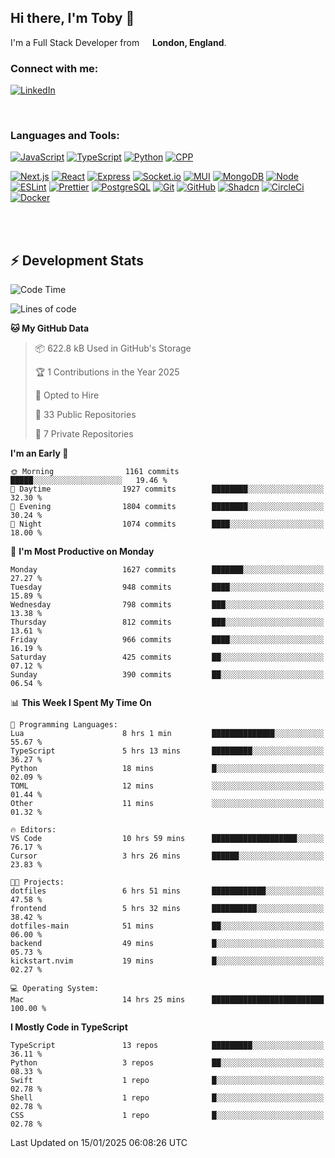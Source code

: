 ## Hi there, I'm Toby 👋

I'm a Full Stack Developer from <img src="https://cdn-icons-png.flaticon.com/512/197/197374.png" width="13" /> **London, England**.

### Connect with me:

[![LinkedIn][linkedin-shield]][linkedin-url]

<br />

### Languages and Tools:

[![JavaScript][JavaScript]][JavaScript-url] [![TypeScript][TypeScript]][TypeScript-url] [![Python][Python]][Python-url] [![CPP][CPP]][CPP-url]

[![Next.js][Next.js]][Next-url] [![React][React.js]][React-url] [![Express][Express.js]][Express-url] [![Socket.io][SocketIo]][SocketIo-url] [![MUI][MUI]][MUI-url] [![MongoDB][MongoDB]][Mongo-url] [![Node][Node.js]][Node-url] [![ESLint][ESLint]][ESLint-url] [![Prettier][Prettier]][Prettier-url] [![PostgreSQL][PostgreSQL]][PostgreSQL-url] [![Git][Git]][Git-url] [![GitHub][GitHub]][GitHub-url] [![Shadcn][Shadcn]][Shadcn-url] [![CircleCi][CircleCi]][CircleCi-url] [![Docker][Docker]][Docker-url]

<br />
<br />

## :zap: Development Stats

<!--START_SECTION:waka-->
![Code Time](http://img.shields.io/badge/Code%20Time-1%2C021%20hrs%2036%20mins-blue)

![Lines of code](https://img.shields.io/badge/From%20Hello%20World%20I%27ve%20Written-3.2%20million%20lines%20of%20code-blue)

**🐱 My GitHub Data** 

> 📦 622.8 kB Used in GitHub's Storage 
 > 
> 🏆 1 Contributions in the Year 2025
 > 
> 💼 Opted to Hire
 > 
> 📜 33 Public Repositories 
 > 
> 🔑 7 Private Repositories 
 > 
**I'm an Early 🐤** 

```text
🌞 Morning                1161 commits        █████░░░░░░░░░░░░░░░░░░░░   19.46 % 
🌆 Daytime                1927 commits        ████████░░░░░░░░░░░░░░░░░   32.30 % 
🌃 Evening                1804 commits        ████████░░░░░░░░░░░░░░░░░   30.24 % 
🌙 Night                  1074 commits        ████░░░░░░░░░░░░░░░░░░░░░   18.00 % 
```
📅 **I'm Most Productive on Monday** 

```text
Monday                   1627 commits        ███████░░░░░░░░░░░░░░░░░░   27.27 % 
Tuesday                  948 commits         ████░░░░░░░░░░░░░░░░░░░░░   15.89 % 
Wednesday                798 commits         ███░░░░░░░░░░░░░░░░░░░░░░   13.38 % 
Thursday                 812 commits         ███░░░░░░░░░░░░░░░░░░░░░░   13.61 % 
Friday                   966 commits         ████░░░░░░░░░░░░░░░░░░░░░   16.19 % 
Saturday                 425 commits         ██░░░░░░░░░░░░░░░░░░░░░░░   07.12 % 
Sunday                   390 commits         ██░░░░░░░░░░░░░░░░░░░░░░░   06.54 % 
```


📊 **This Week I Spent My Time On** 

```text
💬 Programming Languages: 
Lua                      8 hrs 1 min         ██████████████░░░░░░░░░░░   55.67 % 
TypeScript               5 hrs 13 mins       █████████░░░░░░░░░░░░░░░░   36.27 % 
Python                   18 mins             █░░░░░░░░░░░░░░░░░░░░░░░░   02.09 % 
TOML                     12 mins             ░░░░░░░░░░░░░░░░░░░░░░░░░   01.44 % 
Other                    11 mins             ░░░░░░░░░░░░░░░░░░░░░░░░░   01.32 % 

🔥 Editors: 
VS Code                  10 hrs 59 mins      ███████████████████░░░░░░   76.17 % 
Cursor                   3 hrs 26 mins       ██████░░░░░░░░░░░░░░░░░░░   23.83 % 

🐱‍💻 Projects: 
dotfiles                 6 hrs 51 mins       ████████████░░░░░░░░░░░░░   47.58 % 
frontend                 5 hrs 32 mins       ██████████░░░░░░░░░░░░░░░   38.42 % 
dotfiles-main            51 mins             ██░░░░░░░░░░░░░░░░░░░░░░░   06.00 % 
backend                  49 mins             █░░░░░░░░░░░░░░░░░░░░░░░░   05.73 % 
kickstart.nvim           19 mins             █░░░░░░░░░░░░░░░░░░░░░░░░   02.27 % 

💻 Operating System: 
Mac                      14 hrs 25 mins      █████████████████████████   100.00 % 
```

**I Mostly Code in TypeScript** 

```text
TypeScript               13 repos            █████████░░░░░░░░░░░░░░░░   36.11 % 
Python                   3 repos             ██░░░░░░░░░░░░░░░░░░░░░░░   08.33 % 
Swift                    1 repo              █░░░░░░░░░░░░░░░░░░░░░░░░   02.78 % 
Shell                    1 repo              █░░░░░░░░░░░░░░░░░░░░░░░░   02.78 % 
CSS                      1 repo              █░░░░░░░░░░░░░░░░░░░░░░░░   02.78 % 
```




 Last Updated on 15/01/2025 06:08:26 UTC
<!--END_SECTION:waka-->


<!-- MARKDOWN LINKS & IMAGES -->
<!-- https://www.markdownguide.org/basic-syntax/#reference-style-links -->

[CPP-url]: https://cplusplus.com/
[CPP]: https://img.shields.io/badge/-C++-blue?style=for-the-badge&logo=cplusplus
[JavaScript-url]: https://developer.mozilla.org/en-US/docs/Web/JavaScript
[JavaScript]: https://shields.io/badge/JavaScript-F7DF1E?logo=JavaScript&logoColor=000&style=for-the-badge
[TypeScript-url]: https://www.typescriptlang.org/
[TypeScript]: https://shields.io/badge/TypeScript-3178C6?logo=TypeScript&logoColor=FFF&style=for-the-badge
[Python-url]: https://www.python.org/
[Python]: https://img.shields.io/badge/python-3670A0?style=for-the-badge&logo=python&logoColor=ffdd54
[linkedin-shield]: https://img.shields.io/badge/LinkedIn-0077B5?style=for-the-badge&logo=linkedin&logoColor=white
[linkedin-url]: https://linkedin.com/in/toby-dixon-smith/
[Next.js]: https://img.shields.io/badge/next.js-000000?style=for-the-badge&logo=nextdotjs&logoColor=white
[Next-url]: https://nextjs.org/
[React.js]: https://img.shields.io/badge/React-20232A?style=for-the-badge&logo=react&logoColor=61DAFB
[React-url]: https://reactjs.org/
[Express.js]: https://img.shields.io/badge/Express.js-404D59?style=for-the-badge&logo=express
[Express-url]: https://expressjs.com/
[Node.js]: https://img.shields.io/badge/Node.js-43853D?style=for-the-badge&logo=node.js&logoColor=white
[Node-url]: https://nodejs.org/
[MongoDB]: https://img.shields.io/badge/MongoDB-4EA94B?style=for-the-badge&logo=mongodb&logoColor=white
[Mongo-url]: https://www.mongodb.com/
[ESLint]: https://img.shields.io/badge/eslint-3A33D1?style=for-the-badge&logo=eslint&logoColor=white
[ESLint-url]: https://eslint.org/
[Prettier]: https://img.shields.io/badge/prettier-1A2C34?style=for-the-badge&logo=prettier&logoColor=F7BA3E
[Prettier-url]: https://prettier.io/
[SocketIo-url]: https://socket.io/
[SocketIo]: https://img.shields.io/badge/Socket.io-010101?style=for-the-badge&logo=socket.io&badgeColor=010101
[MUI-url]: https://mui.com/
[MUI]: https://img.shields.io/badge/MUI-%230081CB.svg?style=for-the-badge&logo=mui&logoColor=white
[PostgreSQL-url]: https://www.postgresql.org/
[PostgreSQL]: https://img.shields.io/badge/postgresql-4169e1?style=for-the-badge&logo=postgresql&logoColor=white
[Git-url]: https://git-scm.com/
[Git]: https://img.shields.io/badge/GIT-E44C30?style=for-the-badge&logo=git&logoColor=white
[GitHub-url]: https://github.com/
[GitHub]: https://img.shields.io/badge/GitHub-100000?style=for-the-badge&logo=github&logoColor=white
[Shadcn-url]: https://ui.shadcn.com/
[Shadcn]: https://img.shields.io/badge/shadcn%2Fui-000?logo=shadcnui&logoColor=fff&style=for-the-badge
[CircleCi-url]: https://ui.shadcn.com/
[CircleCi]: https://img.shields.io/badge/circleci-343434?logo=circleci&logoColor=fff&style=for-the-badge
[Docker-url]: https://ui.shadcn.com/
[Docker]: https://img.shields.io/badge/docker-2496ED?logo=docker&logoColor=fff&style=for-the-badge
